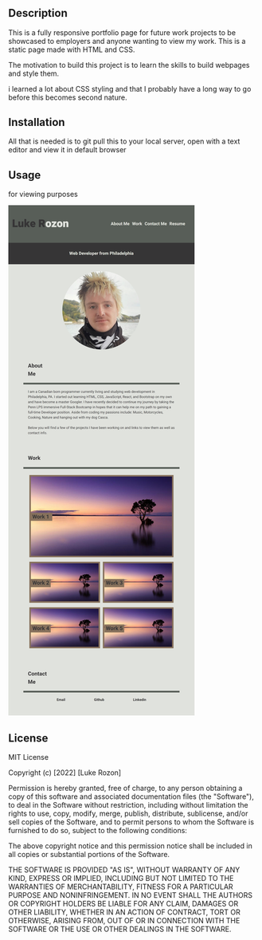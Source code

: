 # <luke-portfolio>

## Description 

This is a fully responsive portfolio page for future work projects to be showcased to employers and anyone wanting to view my work. This is a static page made with HTML and CSS. 

The motivation to build this project is to learn the skills to build webpages and style them.

i learned a lot about CSS styling and that I probably have a long way to go before this becomes second nature. 

## Installation

All that is needed is to git pull this to your local server, open with a text editor and view it in default browser

## Usage 

for viewing purposes

![Screenshot](./assets/images/screenshot.png)


## License

MIT License

Copyright (c) [2022] [Luke Rozon]

Permission is hereby granted, free of charge, to any person obtaining a copy
of this software and associated documentation files (the "Software"), to deal
in the Software without restriction, including without limitation the rights
to use, copy, modify, merge, publish, distribute, sublicense, and/or sell
copies of the Software, and to permit persons to whom the Software is
furnished to do so, subject to the following conditions:

The above copyright notice and this permission notice shall be included in all
copies or substantial portions of the Software.

THE SOFTWARE IS PROVIDED "AS IS", WITHOUT WARRANTY OF ANY KIND, EXPRESS OR
IMPLIED, INCLUDING BUT NOT LIMITED TO THE WARRANTIES OF MERCHANTABILITY,
FITNESS FOR A PARTICULAR PURPOSE AND NONINFRINGEMENT. IN NO EVENT SHALL THE
AUTHORS OR COPYRIGHT HOLDERS BE LIABLE FOR ANY CLAIM, DAMAGES OR OTHER
LIABILITY, WHETHER IN AN ACTION OF CONTRACT, TORT OR OTHERWISE, ARISING FROM,
OUT OF OR IN CONNECTION WITH THE SOFTWARE OR THE USE OR OTHER DEALINGS IN THE
SOFTWARE.